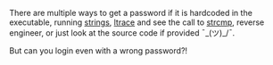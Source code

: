 There are multiple ways to get a password if it is hardcoded in the executable, running [strings](https://docs.microsoft.com/en-us/sysinternals/downloads/strings), [ltrace](https://man7.org/linux/man-pages/man1/ltrace.1.html) and see the call to [strcmp](https://www.programiz.com/c-programming/library-function/string.h/strcmp), reverse engineer, or just look at the source code if provided ¯\_(ツ)_/¯. 

But can you login even with a wrong password?!